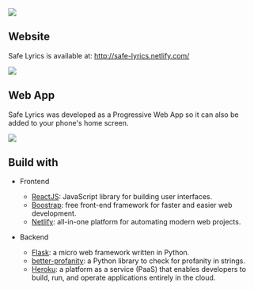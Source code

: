 <img src="https://lh5.googleusercontent.com/kdsRqTJ93zYX1J2LJiUa4UxvhGlPXJD_1lhvTQjScMCW_lq-BfI-afnstgpdvYlgahVSCx3SFHvMqA=w1366-h625">

## Website

Safe Lyrics is available at: http://safe-lyrics.netlify.com/

<img src="https://i.ibb.co/pwd7Mdj/screen.gif">

## Web App

Safe Lyrics was developed as a Progressive Web App so it can also be added to your phone's home screen.

<img src="https://lh4.googleusercontent.com/-fyChlsrkdKeX5AsFVTtXvZXJnVsvK6axYdrDcvbb6c8AsRRbgr4nbDMOFqxpFfgpbcN1fh1eSl2y-v39H48=w1366-h625-rw">

## Build with

- Frontend
  - [ReactJS](https://reactjs.org/): JavaScript library for building user interfaces.
  - [Boostrap](https://getbootstrap.com/): free front-end framework for faster and easier web development.
  - [Netlify](https://www.netlify.com/): all-in-one platform for automating modern web projects.

- Backend
  - [Flask](https://www.palletsprojects.com/p/flask/): a micro web framework written in Python.
  - [better-profanity](https://github.com/snguyenthanh/better_profanity): a Python library to check for profanity in strings.
  - [Heroku](https://www.heroku.com): a platform as a service (PaaS) that enables developers to build, run, and operate applications entirely in the cloud.
